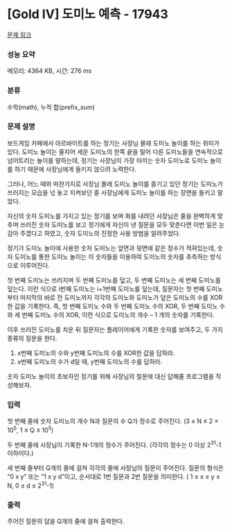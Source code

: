 # [Gold IV] 도미노 예측 - 17943 

[문제 링크](https://www.acmicpc.net/problem/17943) 

### 성능 요약

메모리: 4364 KB, 시간: 276 ms

### 분류

수학(math), 누적 합(prefix_sum)

### 문제 설명

<p>보드게임 카페에서 아르바이트를 하는 정기는 사장님 몰래 도미노 놀이를 하는 취미가 있다. 도미노 놀이는 줄지어 세운 도미노의 한쪽 끝을 밀어 다른 도미노들을 연속적으로 넘어트리는 놀이를 말하는데, 정기는 사장님이 가장 아끼는 숫자 도미노로 도미노 놀이를 하기 때문에 사장님에게 들키지 않으려 노력한다.</p>

<p>그러나, 어느 때와 마찬가지로 사장님 몰래 도미노 놀이를 즐기고 있던 정기는 도미노가 쓰러지는 모습을 넋 놓고 지켜보던 중 사장님에게 도미노 놀이를 하는 장면을 들키고 말았다.</p>

<p>자신의 숫자 도미노를 가지고 있는 정기를 보며 화를 내려던 사장님은 줄을 완벽하게 맞추며 쓰러진 숫자 도미노를 보고 정기에게 자신이 낸 질문을 모두 맞춘다면 이번 일은 눈감아 주겠다고 하였고, 숫자 도미노의 진정한 사용 방법을 알려주었다.</p>

<p>정기가 도미노 놀이에 사용한 숫자 도미노는 앞면과 뒷면에 같은 정수가 적혀있는데, 숫자 도미노를 통한 도미노 놀이는 이 숫자들을 이용하여 도미노의 숫자를 추측하는 방식으로 이루어진다.</p>

<p>첫 번째 도미노는 쓰러지며 두 번째 도미노를 덮고, 두 번째 도미노는 세 번째 도미노를 덮는다. 이런 식으로 i번째 도미노는 i+1번째 도미노를 덮는데, 질문자는 첫 번째 도미노부터 마지막의 바로 전 도미노까지 각각의 도미노와 도미노가 덮은 도미노의 수를 XOR한 값을 기록한다. 즉, 첫 번째 도미노 수와 두 번째 도미노 수의 XOR, 두 번째 도미노 수와 세 번째 도미노 수의 XOR, 이런 식으로 도미노의 개수 – 1 개의 숫자를 기록한다.</p>

<p>이후 쓰러진 도미노를 치운 뒤 질문자는 플레이어에게 기록한 숫자를 보여주고, 두 가지 종류의 질문을 한다.</p>

<ol>
	<li>x번째 도미노의 수와 y번째 도미노의 수를 XOR한 값을 답하라.</li>
	<li>x번째 도미노의 수가 d일 때, y번째 도미노의 수를 답하라.</li>
</ol>

<p>숫자 도미노 놀이의 초보자인 정기를 위해 사장님의 질문에 대신 답해줄 프로그램을 작성해보자.</p>

### 입력 

 <p>첫 번째 줄에 숫자 도미노의 개수 N과 질문의 수 Q가 정수로 주어진다. (3 ≤ N ≤ 2 × 10<sup>5</sup>, 1 ≤ Q ≤ 10<sup>5</sup>)</p>

<p>두 번째 줄에 사장님이 기록한 N-1개의 정수가 주어진다. (각각의 정수는 0 이상 2<sup>31</sup>-1 이하이다.)</p>

<p>세 번째 줄부터 Q개의 줄에 걸쳐 각각의 줄에 사장님의 질문이 주어진다. 질문의 형식은 “0 x y” 또는 “1 x y d”이고, 순서대로 1번 질문과 2번 질문을 의미한다. ( 1 ≤ x ≤ y ≤ N, 0 ≤ d ≤ 2<sup>31</sup>-1)</p>

### 출력 

 <p>주어진 질문의 답을 Q개의 줄에 걸쳐 출력한다.</p>

